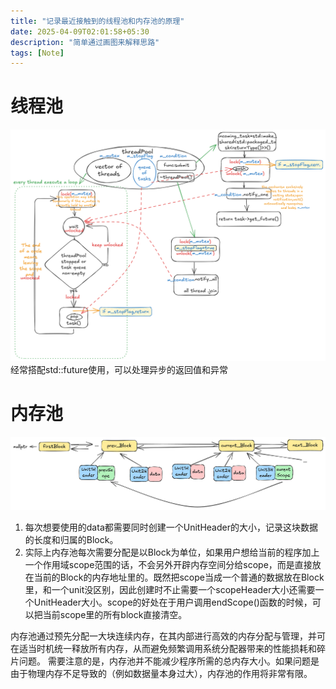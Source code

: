 ```yaml
---
title: "记录最近接触到的线程池和内存池的原理"
date: 2025-04-09T02:01:58+05:30
description: "简单通过画图来解释思路"
tags: [Note]
---
```

# 线程池
![alt text](/assets/04091.png)
经常搭配std::future使用，可以处理异步的返回值和异常 
# 内存池
![alt text](/assets/927.png)
1. 每次想要使用的data都需要同时创建一个UnitHeader的大小，记录这块数据的长度和归属的Block。 
2. 实际上内存池每次需要分配是以Block为单位，如果用户想给当前的程序加上一个作用域scope范围的话，不会另外开辟内存空间分给scope，而是直接放在当前的Block的内存地址里的。既然把scope当成一个普通的数据放在Block里，和一个unit没区别，因此创建时不止需要一个scopeHeader大小还需要一个UnitHeader大小。scope的好处在于用户调用endScope()函数的时候，可以把当前scope里的所有block直接清空。 

内存池通过预先分配一大块连续内存，在其内部进行高效的内存分配与管理，并可在适当时机统一释放所有内存，从而避免频繁调用系统分配器带来的性能损耗和碎片问题。
需要注意的是，内存池并不能减少程序所需的总内存大小。如果问题是由于物理内存不足导致的（例如数据量本身过大），内存池的作用将非常有限。 